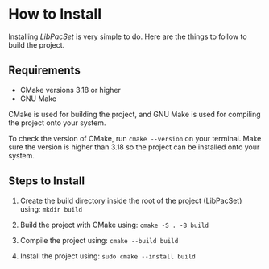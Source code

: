 # How to Install

Installing *LibPacSet* is very simple to do. Here are the things to follow to build the project.

## Requirements

* CMake versions 3.18 or higher
* GNU Make

CMake is used for building the project, and GNU Make is used for compiling the project onto your system.

To check the version of CMake, run `cmake --version` on your terminal. Make sure the version is higher than 3.18 so the project can be installed onto your system.

## Steps to Install

1. Create the build directory inside the root of the project (LibPacSet) using: `mkdir build`

2. Build the project with CMake using: `cmake -S . -B build`

3. Compile the project using: `cmake --build build`

4. Install the project using: `sudo cmake --install build`
